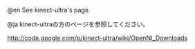 @en See kinect-ultra's page.

@ja kinect-ultraの方のページを参照してください。

http://code.google.com/p/kinect-ultra/wiki/OpenNI_Downloads